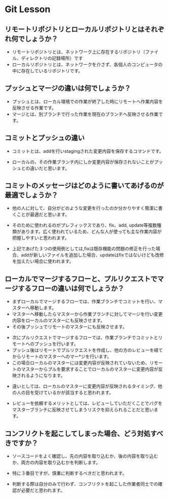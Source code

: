 # Git Lesson

## リモートリポジトリとローカルリポジトリとはそれぞれ何でしょうか？


+ リモートリポジトリとは、ネットワーク上に存在するリポジトリ（ファイル、ディレクトリの記録場所）です
+ ローカルリポジトリとは、ネットワークを介さず、各個人のコンピュータの中に存在しているリポジトリです。


## プッシュとマージの違いは何でしょうか？
- プッシュとは、ローカル環境での作業が終了した時にリモートへ作業内容を反映させる作業です。
- マージとは、別ブランチで行った作業を現在のブランチへ反映させる作業です。


## コミットとプッシュの違い
- コミットとは、addを行いstagingされた変更内容を保存するコマンドです。
* ローカルの、その作業ブランチ内にしか変更内容が保存されないことがプッシュとの違いだと思います。


## コミットのメッセージはどのように書いてあげるのが最適でしょうか？
* 他の人に対して、自分がどのような変更を行ったのか分かりやすく簡潔に書くことが最適だと思います。
+ そのために使われるのがプレフィックスであり、fix、add, update等複数種類があります。広く使われているため、どんな人が使っても主な作業内容が把握しやすいと思われます。
- 上記であげた３つの使用例としては,fixは既存機能の問題の修正を行った場合、addが新しいファイルを追加した場合、updateはfixではないけども改修を加えたい場合に使われます。


## ローカルでマージするフローと、プルリクエストでマージするフローの違いは何でしょうか？
- まずローカルでマージするフローでは、作業ブランチでコミットを行い、マスターへ移動します。
- マスターへ移動したらマスターから作業ブランチに対してマージを行い変更内容をローカルのマスターにも反映させます。
- その後プッシュでリモートのマスターにも反映させます。
* 次にプルリクエストでマージするフローでは、作業ブランチでコミットとリモートへのプッシュを行います。
* プッシュ後はリモートでプルリクエストを作成し、他の方のレビューを経てからリモートのマスターへのマー*ジを行います。
* この場合ローカルのマスターには変更内容が反映されていないため、リモートのマスターからプルを要求することでローカルのマスターに変更内容が反映されるようになります。

- 違いとしては、ローカルのマスターに変更内容が反映されるタイミング、他の人の目を受けているかが該当すると思われます。
+ レビューを依頼するメリットとしては、レビューしていただくことでバグをマスターブランチに反映させてしまうリスクを抑えられることだと思います。


## コンフリクトを起こしてしまった場合、どう対処すべきですか？
* ソースコードをよく確認し、先の内容を取り込むか、後の内容を取り込むか、両方の内容を取り込むかを判断します。
- 特に３番目ですが、慎重に判断するべきだと思われます。
+ 判断する際は自分のみで行わず、コンフリクトを起こした作業者同士での確認が必要だと思われます。
